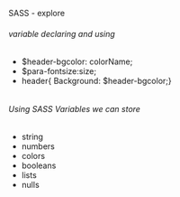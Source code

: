 SASS - explore

###### variable declaring and using
- $header-bgcolor: colorName;
- $para-fontsize:size;
- header{
    Background: $header-bgcolor;}

###### 
###### 
###### 
###### 
###### 
###### Using SASS Variables we can store 
- string  
- numbers
- colors
- booleans
- lists
- nulls
###### 
###### 
###### 
###### 
###### 
###### 
###### 
###### 